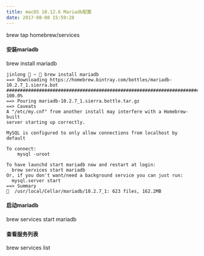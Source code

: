 ```yaml
---
title: macOS 10.12.6 Mariadb配置
date: 2017-08-08 15:59:28
---
```


brew tap homebrew/services

#### 安装mariadb
brew install mariadb

```
jinlong  ~  brew install mariadb
==> Downloading https://homebrew.bintray.com/bottles/mariadb-10.2.7_1.sierra.bot
######################################################################## 100.0%
==> Pouring mariadb-10.2.7_1.sierra.bottle.tar.gz
==> Caveats
A "/etc/my.cnf" from another install may interfere with a Homebrew-built
server starting up correctly.

MySQL is configured to only allow connections from localhost by default

To connect:
    mysql -uroot

To have launchd start mariadb now and restart at login:
  brew services start mariadb
Or, if you don't want/need a background service you can just run:
  mysql.server start
==> Summary
🍺  /usr/local/Cellar/mariadb/10.2.7_1: 623 files, 162.2MB
```

#### 启动mariadb
brew services start mariadb

#### 查看服务列表
brew services list

